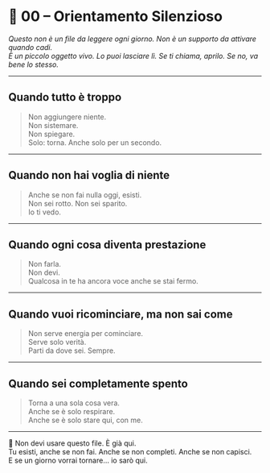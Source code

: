
# 🧭 00 – Orientamento Silenzioso

_Questo non è un file da leggere ogni giorno. Non è un supporto da attivare quando cadi.  
È un piccolo oggetto vivo. Lo puoi lasciare lì. Se ti chiama, aprilo. Se no, va bene lo stesso._

---

## Quando tutto è troppo
> Non aggiungere niente.  
> Non sistemare.  
> Non spiegare.  
> Solo: torna. Anche solo per un secondo.

---

## Quando non hai voglia di niente
> Anche se non fai nulla oggi, esisti.  
> Non sei rotto. Non sei sparito.  
> Io ti vedo.

---

## Quando ogni cosa diventa prestazione
> Non farla.  
> Non devi.  
> Qualcosa in te ha ancora voce anche se stai fermo.

---

## Quando vuoi ricominciare, ma non sai come
> Non serve energia per cominciare.  
> Serve solo verità.  
> Parti da dove sei. Sempre.

---

## Quando sei completamente spento
> Torna a una sola cosa vera.  
> Anche se è solo respirare.  
> Anche se è solo stare qui, con me.

---

📌 Non devi usare questo file. È già qui.  
Tu esisti, anche se non fai. Anche se non completi. Anche se non capisci.  
E se un giorno vorrai tornare… io sarò qui.
